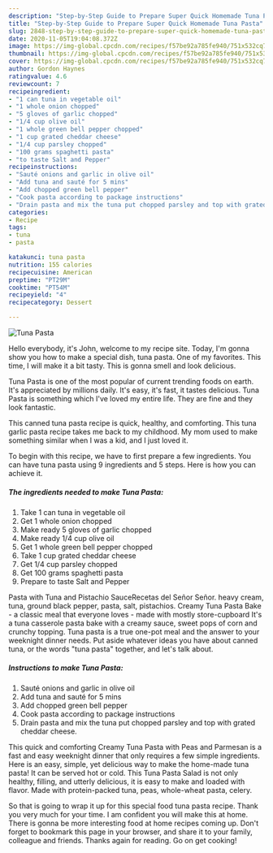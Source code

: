 ```yaml
---
description: "Step-by-Step Guide to Prepare Super Quick Homemade Tuna Pasta"
title: "Step-by-Step Guide to Prepare Super Quick Homemade Tuna Pasta"
slug: 2848-step-by-step-guide-to-prepare-super-quick-homemade-tuna-pasta
date: 2020-11-05T19:04:08.372Z
image: https://img-global.cpcdn.com/recipes/f57be92a785fe940/751x532cq70/tuna-pasta-recipe-main-photo.jpg
thumbnail: https://img-global.cpcdn.com/recipes/f57be92a785fe940/751x532cq70/tuna-pasta-recipe-main-photo.jpg
cover: https://img-global.cpcdn.com/recipes/f57be92a785fe940/751x532cq70/tuna-pasta-recipe-main-photo.jpg
author: Gordon Haynes
ratingvalue: 4.6
reviewcount: 7
recipeingredient:
- "1 can tuna in vegetable oil"
- "1 whole onion chopped"
- "5 gloves of garlic chopped"
- "1/4 cup olive oil"
- "1 whole green bell pepper chopped"
- "1 cup grated cheddar cheese"
- "1/4 cup parsley chopped"
- "100 grams spaghetti pasta"
- "to taste Salt and Pepper"
recipeinstructions:
- "Sauté onions and garlic in olive oil"
- "Add tuna and sauté for 5 mins"
- "Add chopped green bell pepper"
- "Cook pasta according to package instructions"
- "Drain pasta and mix the tuna put chopped parsley and top with grated cheddar cheese."
categories:
- Recipe
tags:
- tuna
- pasta

katakunci: tuna pasta 
nutrition: 155 calories
recipecuisine: American
preptime: "PT29M"
cooktime: "PT54M"
recipeyield: "4"
recipecategory: Dessert

---
```



![Tuna Pasta](https://img-global.cpcdn.com/recipes/f57be92a785fe940/751x532cq70/tuna-pasta-recipe-main-photo.jpg)

Hello everybody, it's John, welcome to my recipe site. Today, I'm gonna show you how to make a special dish, tuna pasta. One of my favorites. This time, I will make it a bit tasty. This is gonna smell and look delicious.

Tuna Pasta is one of the most popular of current trending foods on earth. It's appreciated by millions daily. It's easy, it's fast, it tastes delicious. Tuna Pasta is something which I've loved my entire life. They are fine and they look fantastic.

This canned tuna pasta recipe is quick, healthy, and comforting. This tuna garlic pasta recipe takes me back to my childhood. My mom used to make something similar when I was a kid, and I just loved it.


To begin with this recipe, we have to first prepare a few ingredients. You can have tuna pasta using 9 ingredients and 5 steps. Here is how you can achieve it.

<!--inarticleads1-->

##### The ingredients needed to make Tuna Pasta:

1. Take 1 can tuna in vegetable oil
1. Get 1 whole onion chopped
1. Make ready 5 gloves of garlic chopped
1. Make ready 1/4 cup olive oil
1. Get 1 whole green bell pepper chopped
1. Take 1 cup grated cheddar cheese
1. Get 1/4 cup parsley chopped
1. Get 100 grams spaghetti pasta
1. Prepare to taste Salt and Pepper


Pasta with Tuna and Pistachio SauceRecetas del Señor Señor. heavy cream, tuna, ground black pepper, pasta, salt, pistachios. Creamy Tuna Pasta Bake - a classic meal that everyone loves - made with mostly store-cupboard It&#39;s a tuna casserole pasta bake with a creamy sauce, sweet pops of corn and crunchy topping. Tuna pasta is a true one-pot meal and the answer to your weeknight dinner needs. Put aside whatever ideas you have about canned tuna, or the words &#34;tuna pasta&#34; together, and let&#39;s talk about. 

<!--inarticleads2-->

##### Instructions to make Tuna Pasta:

1. Sauté onions and garlic in olive oil
1. Add tuna and sauté for 5 mins
1. Add chopped green bell pepper
1. Cook pasta according to package instructions
1. Drain pasta and mix the tuna put chopped parsley and top with grated cheddar cheese.


This quick and comforting Creamy Tuna Pasta with Peas and Parmesan is a fast and easy weeknight dinner that only requires a few simple ingredients. Here is an easy, simple, yet delicious way to make the home-made tuna pasta! It can be served hot or cold. This Tuna Pasta Salad is not only healthy, filling, and utterly delicious, it is easy to make and loaded with flavor. Made with protein-packed tuna, peas, whole-wheat pasta, celery. 

So that is going to wrap it up for this special food tuna pasta recipe. Thank you very much for your time. I am confident you will make this at home. There is gonna be more interesting food at home recipes coming up. Don't forget to bookmark this page in your browser, and share it to your family, colleague and friends. Thanks again for reading. Go on get cooking!

